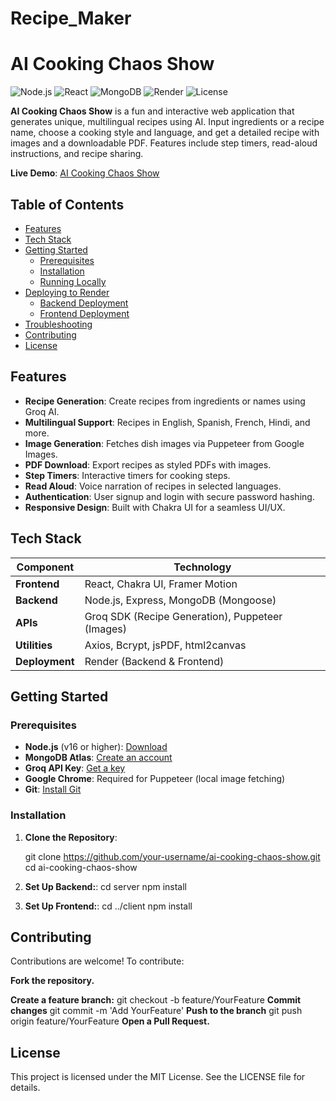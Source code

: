 # Recipe_Maker
# AI Cooking Chaos Show

![Node.js](https://img.shields.io/badge/Node.js-v16+-green)
![React](https://img.shields.io/badge/React-v18-blue)
![MongoDB](https://img.shields.io/badge/MongoDB-Atlas-yellow)
![Render](https://img.shields.io/badge/Deployed-Render-blue)
![License](https://img.shields.io/badge/License-MIT-green)

**AI Cooking Chaos Show** is a fun and interactive web application that generates unique, multilingual recipes using AI. Input ingredients or a recipe name, choose a cooking style and language, and get a detailed recipe with images and a downloadable PDF. Features include step timers, read-aloud instructions, and recipe sharing.

**Live Demo**: [AI Cooking Chaos Show](https://recipe-maker-1-uzmr.onrender.com)

## Table of Contents

- [Features](#features)
- [Tech Stack](#tech-stack)
- [Getting Started](#getting-started)
  - [Prerequisites](#prerequisites)
  - [Installation](#installation)
  - [Running Locally](#running-locally)
- [Deploying to Render](#deploying-to-render)
  - [Backend Deployment](#backend-deployment)
  - [Frontend Deployment](#frontend-deployment)
- [Troubleshooting](#troubleshooting)
- [Contributing](#contributing)
- [License](#license)

## Features

- **Recipe Generation**: Create recipes from ingredients or names using Groq AI.
- **Multilingual Support**: Recipes in English, Spanish, French, Hindi, and more.
- **Image Generation**: Fetches dish images via Puppeteer from Google Images.
- **PDF Download**: Export recipes as styled PDFs with images.
- **Step Timers**: Interactive timers for cooking steps.
- **Read Aloud**: Voice narration of recipes in selected languages.
- **Authentication**: User signup and login with secure password hashing.
- **Responsive Design**: Built with Chakra UI for a seamless UI/UX.

## Tech Stack

| **Component**      | **Technology**                     |
|--------------------|------------------------------------|
| **Frontend**       | React, Chakra UI, Framer Motion    |
| **Backend**        | Node.js, Express, MongoDB (Mongoose) |
| **APIs**           | Groq SDK (Recipe Generation), Puppeteer (Images) |
| **Utilities**      | Axios, Bcrypt, jsPDF, html2canvas |
| **Deployment**     | Render (Backend & Frontend)        |

## Getting Started

### Prerequisites

- **Node.js** (v16 or higher): [Download](https://nodejs.org/)
- **MongoDB Atlas**: [Create an account](https://www.mongodb.com/cloud/atlas)
- **Groq API Key**: [Get a key](https://console.groq.com/)
- **Google Chrome**: Required for Puppeteer (local image fetching)
- **Git**: [Install Git](https://git-scm.com/)

### Installation

1. **Clone the Repository**:
   
   git clone https://github.com/your-username/ai-cooking-chaos-show.git
   cd ai-cooking-chaos-show

2. **Set Up Backend:**:
   cd server
   npm install

3. **Set Up Frontend:**:
    cd ../client
    npm install

## Contributing
Contributions are welcome! To contribute:


**Fork the repository.**

**Create a feature branch:**
git checkout -b feature/YourFeature
**Commit changes**
git commit -m 'Add YourFeature'
**Push to the branch**
git push origin feature/YourFeature
**Open a Pull Request.**

## License

This project is licensed under the MIT License. See the LICENSE file for details.


